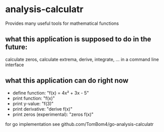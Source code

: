 # analysis-calculatr
Provides many useful tools for mathematical functions

## what this application is supposed to do in the future:
calculate zeros, calculate extrema, derive, integrate, ... in a command line interface

## what this application can do right now
  - define function: "f(x) = 4x² + 3x - 5"
  - print function: "f(x)"
  - print y-value: "f(3)"
  - print derivative: "derive f(x)"
  - print zeros (experimental): "zeros f(x)"
  
for go implementation see github.com/TomBom4/go-analysis-calculatr  
